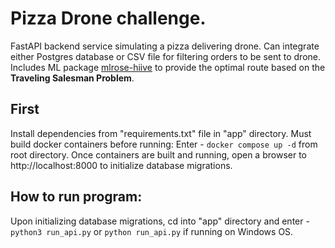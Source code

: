 # Pizza Drone challenge.

FastAPI backend service simulating a pizza delivering drone. Can integrate either Postgres database or CSV file for filtering orders to be sent to drone. Includes ML package [mlrose-hiive](https://pypi.org/project/mlrose-hiive/) to provide the optimal route based on the **Traveling Salesman Problem**.

## First

Install dependencies from "requirements.txt" file in "app" directory.
Must build docker containers before running: Enter - `docker compose up -d` from root directory.
Once containers are built and running, open a browser to http://localhost:8000 to initialize database migrations.

## How to run program:

Upon initializing database migrations, cd into "app" directory and enter - `python3 run_api.py` or `python run_api.py` if running on Windows OS.
